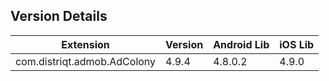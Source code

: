## Version Details

| Extension | Version | Android Lib | iOS Lib |
| --- | --- | --- | --- |
| com.distriqt.admob.AdColony | 4.9.4 | 4.8.0.2 | 4.9.0 |
